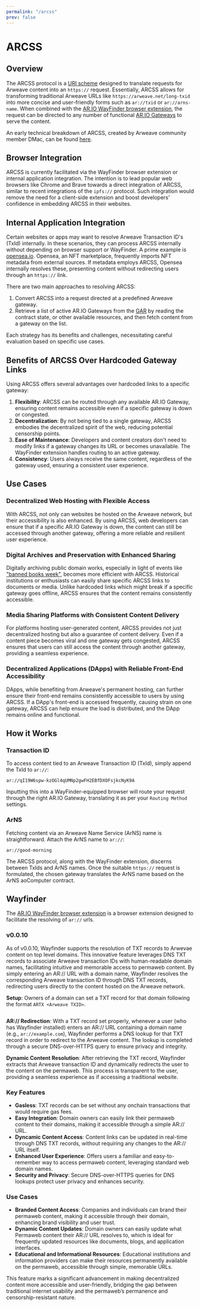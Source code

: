 ```yaml
---
permalink: "/arcss"
prev: false
---
```


# ARCSS

## Overview

The ARCSS protocol is a [URI scheme](https://wikipedia.org/wiki/Uniform_Resource_Identifier) designed to translate requests for Arweave content into an `https://` request. Essentially, ARCSS allows for transforming traditional Arweave URLs like `https://arweave.net/long-txid` into more concise and user-friendly forms such as `ar://txid` or `ar://arns-name`. When combined with the [AR.IO WayFinder browser extension](https://chrome.google.com/webstore/detail/ario-WayFinder/hnhmeknhajanolcoihhkkaaimapnmgil), the request can be directed to any number of functional [AR.IO Gateways](./gateways/) to serve the content.



An early technical breakdown of ARCSS, created by Arweave community member DMac, can be found [here](https://hackmd.io/@DMac/r1iyjzxPs).



## Browser Integration

ARCSS is currently facilitated via the WayFinder browser extension or internal application integration. The intention is to lead popular web browsers like Chrome and Brave towards a direct integration of ARCSS, similar to recent integrations of the `ipfs://` protocol. Such integration would remove the need for a client-side extension and boost developers' confidence in embedding ARCSS in their websites.

## Internal Application Integration

Certain websites or apps may want to resolve Arweave Transaction ID's (TxId) internally. In these scenarios, they can process ARCSS internally without depending on browser support or WayFinder. A prime example is [opensea.io](https://opensea.io). Opensea, an NFT marketplace, frequently imports NFT metadata from external sources. If metadata employs ARCSS, Opensea internally resolves these, presenting content without redirecting users through an `https://` link.

There are two main approaches to resolving ARCSS:

1. Convert ARCSS into a request directed at a predefined Arweave gateway.
2. Retrieve a list of active AR.IO Gateways from the [GAR](./gateway-network.md#gateway-address-registry-gar) by reading the contract state, or other available resources, and then fetch content from a gateway on the list.

Each strategy has its benefits and challenges, necessitating careful evaluation based on specific use cases.

## Benefits of ARCSS Over Hardcoded Gateway Links

Using ARCSS offers several advantages over hardcoded links to a specific gateway:

1. **Flexibility**: ARCSS can be routed through any available AR.IO Gateway, ensuring content remains accessible even if a specific gateway is down or congested.
2. **Decentralization**: By not being tied to a single gateway, ARCSS embodies the decentralized spirit of the web, reducing potential censorship points.
3. **Ease of Maintenance**: Developers and content creators don't need to modify links if a gateway changes its URL or becomes unavailable. The WayFinder extension handles routing to an active gateway.
4. **Consistency**: Users always receive the same content, regardless of the gateway used, ensuring a consistent user experience.

## Use Cases

### Decentralized Web Hosting with Flexible Access

With ARCSS, not only can websites be hosted on the Arweave network, but their accessibility is also enhanced. By using ARCSS, web developers can ensure that if a specific AR.IO Gateway is down, the content can still be accessed through another gateway, offering a more reliable and resilient user experience.


### Digital Archives and Preservation with Enhanced Sharing

Digitally archiving public domain works, especially in light of events like ["banned books week"](https://www.youtube.com/watch?v=eMSCHXklULQ), becomes more efficient with ARCSS. Historical institutions or enthusiasts can easily share specific ARCSS links to documents or media. Unlike hardcoded links which might break if a specific gateway goes offline, ARCSS ensures that the content remains consistently accessible.

### Media Sharing Platforms with Consistent Content Delivery

For platforms hosting user-generated content, ARCSS provides not just decentralized hosting but also a guarantee of content delivery. Even if a content piece becomes viral and one gateway gets congested, ARCSS ensures that users can still access the content through another gateway, providing a seamless experience.

### Decentralized Applications (DApps) with Reliable Front-End Accessibility

DApps, while benefiting from Arweave's permanent hosting, can further ensure their front-end remains consistently accessible to users by using ARCSS. If a DApp's front-end is accessed frequently, causing strain on one gateway, ARCSS can help ensure the load is distributed, and the DApp remains online and functional.


## How it Works

### Transaction ID

To access content tied to an Arweave Transaction ID (TxId), simply append the TxId to `ar://`:

```
ar://qI19W6spw-kzOGl4qUMNp2gwFH2EBfDXOFsjkcNyK9A
```


Inputting this into a WayFinder-equipped browser will route your request through the right AR.IO Gateway, translating it as per your `Routing Method` settings.

### ArNS

Fetching content via an Arweave Name Service (ArNS) name is straightforward. Attach the ArNS name to `ar://`:

```
ar://good-morning
```


The ARCSS protocol, along with the WayFinder extension, discerns between TxIds and ArNS names. Once the suitable `https://` request is formulated, the chosen gateway translates the ArNS name based on the ArNS aoComputer contract.

## Wayfinder

The [AR.IO WayFinder browser extension](https://chrome.google.com/webstore/detail/ario-WayFinder/hnhmeknhajanolcoihhkkaaimapnmgil) is a browser extension designed to facilitate the resolving of `ar://` urls. 

### v0.0.10

As of v0.0.10, Wayfinder supports the resolution of TXT records to Arwevae content on top level domains. This innovative feature leverages DNS TXT records to associate Arweave transaction IDs with human-readable domain names, facilitating intuitive and memorable access to permaweb content. By simply entering an AR:// URL with a domain name, Wayfinder resolves the corresponding Arweave transaction ID through DNS TXT records, redirecting users directly to the content hosted on the Arweave network.

**Setup**: Owners of a domain can set a TXT record for that domain following the format `ARTX <Arweave TXID>`.

<center><img :src="$withBase('/images/arcss-txt.png')"></center>

**AR:// Redirection**: With a TXT record set properly, whenever a user (who has Wayfinder installed) enters an AR:// URL containing a domain name (e.g., `ar://example.com`), Wayfinder performs a DNS lookup for that TXT record in order to redirect to the Arweave content. The lookup is completed through a secure DNS-over-HTTPS query to ensure privacy and integrity.

**Dynamic Content Resolution**: After retrieving the TXT record, Wayfinder extracts that Arweave transaction ID and dynamically redirects the user to the content on the permaweb. This process is transparent to the user, providing a seamless experience as if accessing a traditional website.

### Key Features

- **Gasless**: TXT records can be set without any onchain transactions that would require gas fees.
- **Easy Integration**: Domain owners can easily link their permaweb content to their domains, making it accessible through a simple AR:// URL.
- **Dyncamic Content Access**: Content links can be updated in real-time through DNS TXT records, without requiring any changes to the AR:// URL itself.
- **Enhanced User Experience**: Offers users a familiar and easy-to-remember way to access permaweb content, leveraging standard web domain names.
- **Security and Privacy**: Secure DNS-over-HTTPS queries for DNS lookups protect user privacy and enhances security.

### Use Cases

- **Branded Content Access**: Companies and individuals can brand their permaweb content, making it accessible through their domain, enhancing brand visibility and user trust.
- **Dynamic Content Updates**: Domain owners can easily update what Permaweb content their AR:// URL resolves to, which is ideal for frequently updated resources like documents, blogs, and application interfaces.
- **Educational and Informational Resources**: Educational institutions and information providers can make their resources permanently available on the permaweb, accessible through simple, memorable URLs.

This feature marks a significant advancement in making decentralized content more accessible and user-friendly, bridging the gap between traditional internet usability and the permaweb’s permanence and censorship-resistant nature.

